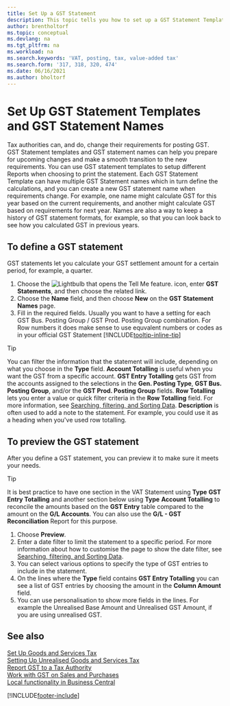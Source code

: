 ```yaml
---
title: Set Up a GST Statement
description: This topic tells you how to set up a GST Statement Template and GST Statement Names to meet changing tax authority requirements.
author: brentholtorf
ms.topic: conceptual
ms.devlang: na
ms.tgt_pltfrm: na
ms.workload: na
ms.search.keywords: 'VAT, posting, tax, value-added tax'
ms.search.form: '317, 318, 320, 474'
ms.date: 06/16/2021
ms.author: bholtorf
---
```

# <a name="set-up-vat-statement-templates-and-vat-statement-names"></a>Set Up GST Statement Templates and GST Statement Names

Tax authorities can, and do, change their requirements for posting GST. GST Statement templates and GST statement names can help you prepare for upcoming changes and make a smooth transition to the new requirements. You can use GST statement templates to setup different Reports when choosing to print the statement. Each GST Statement Template can have multiple GST Statement names which in turn define the calculations, and you can create a new GST statement name when requirements change. For example, one name might calculate GST for this year based on the current requirements, and another might calculate GST based on requirements for next year. Names are also a way to keep a history of GST statement formats, for example, so that you can look back to see how you calculated GST in previous years.

## <a name="to-define-a-vat-statement"></a>To define a GST statement

GST statements let you calculate your GST settlement amount for a certain period, for example, a quarter.

1. Choose the ![Lightbulb that opens the Tell Me feature.](media/ui-search/search_small.png "Tell me what you want to do") icon, enter **GST Statements**, and then choose the related link.  
2. Choose the **Name** field, and then choose **New** on the **GST Statement Names** page.
3. Fill in the required fields. Usually you want to have a setting for each GST Bus. Posting Group / GST Prod. Posting Group combination. For Row numbers it does make sense to use equvalent numbers or codes as in your official GST Statement [!INCLUDE[tooltip-inline-tip](includes/tooltip-inline-tip_md.md)]  

> [!Tip]
> You can filter the information that the statement will include, depending on what you choose in the **Type** field. **Account Totalling** is useful when you want the GST from a specific account.
**GST Entry Totalling** gets GST from the accounts assigned to the selections in the **Gen. Posting Type**, **GST Bus. Posting Group**, and/or the **GST Prod. Posting Group** fields. **Row Totalling** lets you enter a value or quick filter criteria in the **Row Totalling** field. For more information, see [Searching, filtering, and Sorting Data](ui-enter-criteria-filters.md). **Description** is often used to add a note to the statement. For example, you could use it as a heading when you've used row totalling.

## <a name="to-preview-the-vat-statement"></a>To preview the GST statement

After you define a GST statement, you can preview it to make sure it meets your needs.
> [!Tip]
> It is best practice to have one section in the VAT Statement using **Type** **GST Entry Totalling** and another section below using **Type** **Account Totalling** to reconcile the amounts based on the **GST Entry** table compared to the amount on the **G/L Accounts**. You can also use the **G/L - GST Reconciliation** Report for this purpose.

1. Choose **Preview**.
2. Enter a date filter to limit the statement to a specific period. For more information about how to customise the page to show the date filter, see [Searching, filtering, and Sorting Data](ui-enter-criteria-filters.md).
3. You can select various options to specify the type of GST entries to include in the statement.
4. On the lines where the **Type** field contains **GST Entry Totalling** you can see a list of GST entries by choosing the amount in the **Column Amount** field.
5. You can use personalisation to show more fields in the lines. For example the Unrealised Base Amount and Unrealised GST Amount, if you are using unrealised GST.

## <a name="see-also"></a>See also

[Set Up Goods and Services Tax](finance-setup-vat.md)  
[Setting Up Unrealised Goods and Services Tax](finance-setup-unrealized-vat.md)  
[Report GST to a Tax Authority](finance-how-report-vat.md)  
[Work with GST on Sales and Purchases](finance-work-with-vat.md)  
[Local functionality in Business Central](about-localization.md)


[!INCLUDE[footer-include](includes/footer-banner.md)]

